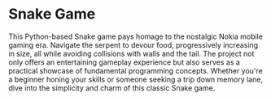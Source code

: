 # Snake Game

This Python-based Snake game pays homage to the nostalgic Nokia mobile gaming era. Navigate the serpent to devour food, progressively increasing in size, all while avoiding collisions with walls and the tail. The project not only offers an entertaining gameplay experience but also serves as a practical showcase of fundamental programming concepts. Whether you're a beginner honing your skills or someone seeking a trip down memory lane, dive into the simplicity and charm of this classic Snake game.
